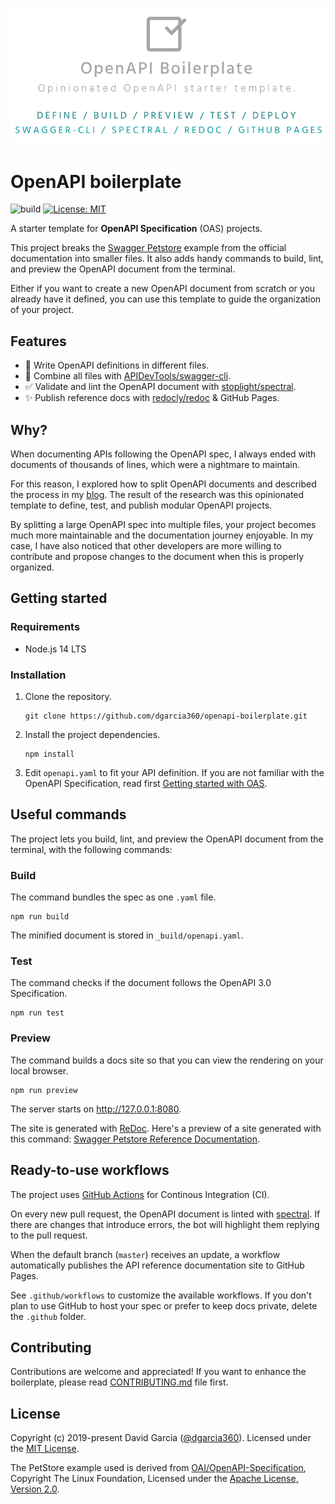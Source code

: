 <h1 align="center">
  <div style="display:inline-block;vertical-align: middle;">
      <img src="docs/header.png"/>
  </div>
</h1>

# OpenAPI boilerplate

![build](https://github.com/dgarcia360/openapi-boilerplate/workflows/build/badge.svg)
[![License: MIT](https://img.shields.io/badge/License-MIT-yellow.svg)](https://opensource.org/licenses/MIT)

A starter template for **OpenAPI Specification** (OAS) projects.

This project breaks the [Swagger Petstore](https://petstore.swagger.io/) example from the official documentation into smaller files. It also adds handy commands to build, lint, and preview the OpenAPI document from the terminal.

Either if you want to create a new OpenAPI document from scratch or you already have it defined, you can use this template to guide the organization of your project.

## Features

* 📝 Write OpenAPI definitions in different files.
* 🔀 Combine all files with [APIDevTools/swagger-cli](https://github.com/APIDevTools/swagger-cli).
* ✅ Validate and lint the OpenAPI document with [stoplight/spectral](https://github.com/stoplight/spectral).
* ✨ Publish reference docs with  [redocly/redoc](https://github.com/Redocly/redoc) & GitHub Pages.

## Why?

When documenting APIs following the OpenAPI spec, I always ended with documents of thousands of lines, which were a nightmare to maintain.

For this reason, I explored how to split OpenAPI documents and described the process in my [blog](https://davidgarcia.dev/posts/how-to-split-open-api-spec-into-multiple-files/). The result of the research was this opinionated template to define, test, and publish modular OpenAPI projects.

By splitting a large OpenAPI spec into multiple files, your project becomes much more maintainable and the documentation journey enjoyable. In my case, I have also noticed that other developers are more willing to contribute and propose changes to the document when this is properly organized.

## Getting started

### Requirements

* Node.js 14 LTS

### Installation

1. Clone the repository.

    ```
    git clone https://github.com/dgarcia360/openapi-boilerplate.git
    ```

2. Install the project dependencies.

    ```
    npm install
    ```

3. Edit ```openapi.yaml``` to fit your API definition. If you are not familiar with the OpenAPI Specification, read first [Getting started with OAS](https://swagger.io/solutions/getting-started-with-oas/).

## Useful commands

The project lets you build, lint, and preview the OpenAPI document from the terminal, with the following commands:

### Build

The command bundles the spec as one ``.yaml`` file.

```
npm run build
```

The minified document is stored in ``_build/openapi.yaml``.

### Test

The command checks if the document follows the OpenAPI 3.0 Specification.

```
npm run test
```

### Preview

The command builds a docs site so that you can view the rendering on your local browser.

```
npm run preview
```

The server starts on http://127.0.0.1:8080.

The site is generated with [ReDoc](https://github.com/Redocly/redoc).
Here's a preview of a site generated with this command: [Swagger Petstore Reference Documentation](https://dgarcia360.github.io/openapi-boilerplate/).

## Ready-to-use workflows

The project uses [GitHub Actions](https://github.com/features/actions) for Continous Integration (CI).

On every new pull request, the OpenAPI document is linted with [spectral](https://github.com/stoplightio/spectral). If there are changes that introduce errors, the bot will highlight them replying to the pull request.

When the default branch (``master``) receives an update, a workflow automatically publishes the API reference documentation site to GitHub Pages.

See ``.github/workflows`` to customize the available workflows. If you don't plan to use GitHub to host your spec or prefer to keep docs private, delete the ``.github`` folder.

## Contributing

Contributions are welcome and appreciated! 
If you want to enhance the boilerplate, please read [CONTRIBUTING.md](CONTRIBUTING.md) file first.

## License

Copyright (c) 2019-present David Garcia ([@dgarcia360](https://davidgarcia.dev)). Licensed under the [MIT License](LICENSE.md).

The PetStore example used is derived from [OAI/OpenAPI-Specification](https://github.com/OAI/OpenAPI-Specification/blob/master/examples/v3.0/petstore.yaml), Copyright The Linux Foundation, Licensed under the [Apache License, Version 2.0](https://github.com/OAI/OpenAPI-Specification/blob/master/LICENSE).

